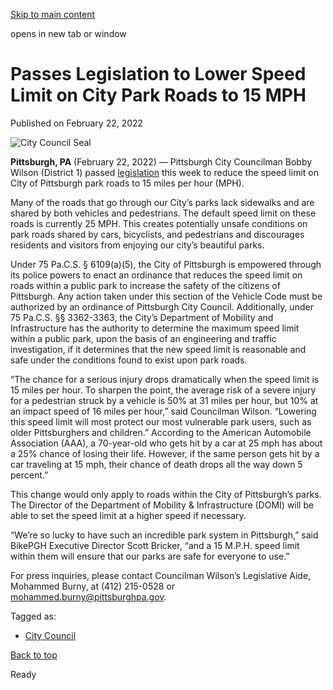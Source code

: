 [Skip to main content](https://www.pittsburghpa.gov/City-Government/City-Council/Districts/Bobby-Wilson-District-1/1-Newsletters-Press-Releases/Pittsburgh-City-Councilman-Bobby-Wilson-Passes-Legislation-to-Lower-Speed-Limit-on-City-Park-Roads-to-15-MPH#main-content)

opens in new tab or window

# Passes Legislation to Lower Speed Limit on City Park Roads to 15 MPH

Published on February 22, 2022

![City Council Seal](https://www.pittsburghpa.gov/files/assets/city/v/1/city-council/images/15528_city-council-seal.png?dimension=pageimage&w=480)

**Pittsburgh, PA** (February 22, 2022) — Pittsburgh City Councilman Bobby Wilson (District 1) passed [legislation](https://pittsburgh.legistar.com/LegislationDetail.aspx?ID=5447543&GUID=660D2323-2351-412F-B9D1-EBD9397455EF&Options=ID%7CText%7C&Search=15+miles+per+hour&FullText=1) this week to reduce the speed limit on City of Pittsburgh park roads to 15 miles per hour (MPH).

Many of the roads that go through our City’s parks lack sidewalks and are shared by both vehicles and pedestrians. The default speed limit on these roads is currently 25 MPH. This creates potentially unsafe conditions on park roads shared by cars, bicyclists, and pedestrians and discourages residents and visitors from enjoying our city’s beautiful parks.

Under 75 Pa.C.S. § 6109(a)(5), the City of Pittsburgh is empowered through its police powers to enact an ordinance that reduces the speed limit on roads within a public park to increase the safety of the citizens of Pittsburgh. Any action taken under this section of the Vehicle Code must be authorized by an ordinance of Pittsburgh City Council. Additionally, under 75 Pa.C.S. §§ 3362-3363, the City’s Department of Mobility and Infrastructure has the authority to determine the maximum speed limit within a public park, upon the basis of an engineering and traffic investigation, if it determines that the new speed limit is reasonable and safe under the conditions found to exist upon park roads.

“The chance for a serious injury drops dramatically when the speed limit is 15 miles per hour. To sharpen the point, the average risk of a severe injury for a pedestrian struck by a vehicle is 50% at 31 miles per hour, but 10% at an impact speed of 16 miles per hour,” said Councilman Wilson. “Lowering this speed limit will most protect our most vulnerable park users, such as older Pittsburghers and children.” According to the American Automobile Association (AAA), a 70-year-old who gets hit by a car at 25 mph has about a 25% chance of losing their life. However, if the same person gets hit by a car traveling at 15 mph, their chance of death drops all the way down 5 percent.”

This change would only apply to roads within the City of Pittsburgh’s parks. The Director of the Department of Mobility & Infrastructure (DOMI) will be able to set the speed limit at a higher speed if necessary.

“We’re so lucky to have such an incredible park system in Pittsburgh,” said BikePGH Executive Director Scott Bricker, “and a 15 M.P.H. speed limit within them will ensure that our parks are safe for everyone to use.”

For press inquiries, please contact Councilman Wilson’s Legislative Aide, Mohammed Burny, at (412) 215-0528 or [mohammed.burny@pittsburghpa.gov](mailto:mohammed.burny@pittsburghpa.gov).

Tagged as:

- [City Council](https://www.pittsburghpa.gov/News-articles?dlv_OC%20CL%20City%20News%20Listing=(dd_OC%20News%20Categories=City%20Council))

[Back to top](https://www.pittsburghpa.gov/City-Government/City-Council/Districts/Bobby-Wilson-District-1/1-Newsletters-Press-Releases/Pittsburgh-City-Councilman-Bobby-Wilson-Passes-Legislation-to-Lower-Speed-Limit-on-City-Park-Roads-to-15-MPH#body-top)

Ready
